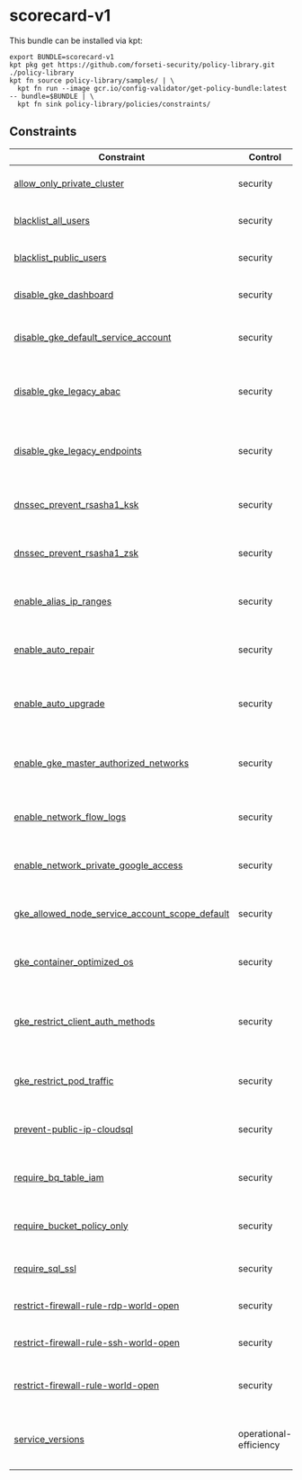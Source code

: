 # scorecard-v1

This bundle can be installed via kpt:

```
export BUNDLE=scorecard-v1
kpt pkg get https://github.com/forseti-security/policy-library.git ./policy-library
kpt fn source policy-library/samples/ | \
  kpt fn run --image gcr.io/config-validator/get-policy-bundle:latest -- bundle=$BUNDLE | \
  kpt fn sink policy-library/policies/constraints/
```

## Constraints

| Constraint                                                                                         | Control                | Description                                                                                       |
| -------------------------------------------------------------------------------------------------- | ---------------------- | ------------------------------------------------------------------------------------------------- |
| [allow_only_private_cluster](../../samples/gke_allow_only_private_cluster.yaml)                    | security               | Verifies all GKE clusters are Private Clusters.                                                   |
| [blacklist_all_users](../../samples/iam_blacklist_public.yaml)                                     | security               | Prevent public users from having access to resources via IAM                                      |
| [blacklist_public_users](../../samples/storage_blacklist_public.yaml)                              | security               | Prevent public users from having access to resources via IAM                                      |
| [disable_gke_dashboard](../../samples/gke_dashboard_disable.yaml)                                  | security               | Ensure Kubernetes web UI / Dashboard is disabled                                                  |
| [disable_gke_default_service_account](../../samples/gke_disable_default_service_account.yaml)      | security               | Ensure default Service account is not used for Project access in Kubernetes Clusters              |
| [disable_gke_legacy_abac](../../samples/gke_legacy_abac.yaml)                                      | security               | Ensure Legacy Authorization is set to Disabled on Kubernetes Engine Clusters                      |
| [disable_gke_legacy_endpoints](../../samples/gke_disable_legacy_endpoints.yaml)                    | security               | Checks that legacy metadata endpoints are disabled (disabled by default since GKE 1.12+).         |
| [dnssec_prevent_rsasha1_ksk](../../samples/dnssec_prevent_rsasha1_ksk.yaml)                        | security               | Ensure that RSASHA1 is not used for key-signing key in Cloud DNS                                  |
| [dnssec_prevent_rsasha1_zsk](../../samples/dnssec_prevent_rsasha1_zsk.yaml)                        | security               | Ensure that RSASHA1 is not used for zone-signing key in Cloud DNS                                 |
| [enable_alias_ip_ranges](../../samples/gke_enable_alias_ip_ranges.yaml)                            | security               | Ensure Kubernetes Cluster is created with Alias IP ranges enabled                                 |
| [enable_auto_repair](../../samples/gke_node_pool_auto_repair.yaml)                                 | security               | Ensure automatic node repair is enabled on all node pools in a GKE cluster                        |
| [enable_auto_upgrade](../../samples/gke_node_pool_auto_upgrade.yaml)                               | security               | Ensure Automatic node upgrades is enabled on Kubernetes Engine Clusters nodes                     |
| [enable_gke_master_authorized_networks](../../samples/gke_master_authorized_networks_enabled.yaml) | security               | Ensure Master authorized networks is set to Enabled on Kubernetes Engine Clusters                 |
| [enable_network_flow_logs](../../samples/network_enable_flow_logs.yaml)                            | security               | Ensure VPC Flow logs is enabled for every subnet in VPC Network                                   |
| [enable_network_private_google_access](../../samples/network_enable_private_google_access.yaml)    | security               | Ensure Private Google Access is enabled for all subnetworks in VPC                                |
| [gke_allowed_node_service_account_scope_default](../../samples/gke_allowed_node_sa_scope.yaml)     | security               | Checks that certain service account scopes are not assigned to nodes.                             |
| [gke_container_optimized_os](../../samples/gke_container_optimized_os.yaml)                        | security               | Ensure Container-Optimized OS (cos) is used for Kubernetes Engine Clusters                        |
| [gke_restrict_client_auth_methods](../../samples/gke_restrict_client_auth_methods.yaml)            | security               | Checks that client certificate and password authentication methods are disabled for GKE clusters. |
| [gke_restrict_pod_traffic](../../samples/gke_restrict_pod_traffic.yaml)                            | security               | Checks that GKE clusters have a Network Policy installed.                                         |
| [prevent-public-ip-cloudsql](../../samples/sql_public_ip.yaml)                                     | security               | Prevents a public IP from being assigned to a Cloud SQL instance.                                 |
| [require_bq_table_iam](../../samples/bigquery_world_readable.yaml)                                 | security               | Checks if BigQuery datasets are publicly readable or allAuthenticatedUsers.                       |
| [require_bucket_policy_only](../../samples/storage_bucket_policy_only.yaml)                        | security               | Checks if Cloud Storage buckets have Bucket Only Policy turned on.                                |
| [require_sql_ssl](../../samples/sql_ssl.yaml)                                                      | security               | Checks if Cloud SQL instances have SSL turned on.                                                 |
| [restrict-firewall-rule-rdp-world-open](../../samples/restrict_fw_rules_rdp_world_open.yaml)       | security               | Checks for open firewall rules allowing RDP from the internet.                                    |
| [restrict-firewall-rule-ssh-world-open](../../samples/restrict_fw_rules_ssh_world_open.yaml)       | security               | Checks for open firewall rules allowing SSH from the internet.                                    |
| [restrict-firewall-rule-world-open](../../samples/restrict_fw_rules_world_open.yaml)               | security               | Checks for open firewall rules allowing ingress from the internet.                                |
| [service_versions](../../samples/appengine_versions.yaml)                                          | operational-efficiency | Limit the number App Engine application versions simultaneously running. installed.               |

